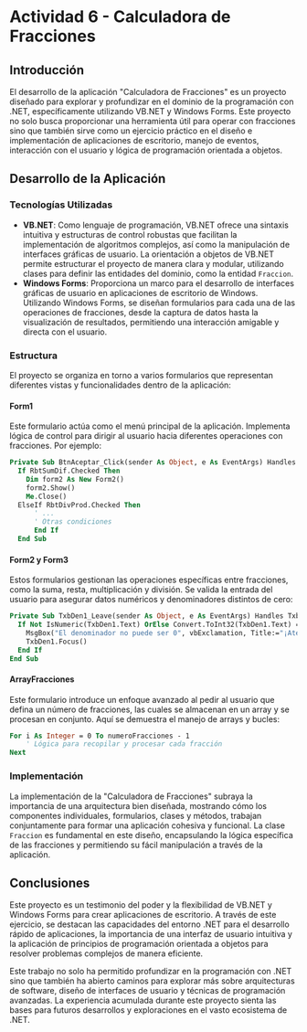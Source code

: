 # Actividad 6 - Calculadora de Fracciones

## Introducción

El desarrollo de la aplicación "Calculadora de Fracciones" es un proyecto diseñado para explorar y profundizar en el dominio de la programación con .NET, específicamente utilizando VB.NET y Windows Forms. Este proyecto no solo busca proporcionar una herramienta útil para operar con fracciones sino que también sirve como un ejercicio práctico en el diseño e implementación de aplicaciones de escritorio, manejo de eventos, interacción con el usuario y lógica de programación orientada a objetos.



## Desarrollo de la Aplicación

### Tecnologías Utilizadas

- **VB.NET**: Como lenguaje de programación, VB.NET ofrece una sintaxis intuitiva y estructuras de control robustas que facilitan la implementación de algoritmos complejos, así como la manipulación de interfaces gráficas de usuario. La orientación a objetos de VB.NET permite estructurar el proyecto de manera clara y modular, utilizando clases para definir las entidades del dominio, como la entidad `Fraccion`.
- **Windows Forms**: Proporciona un marco para el desarrollo de interfaces gráficas de usuario en aplicaciones de escritorio de Windows. Utilizando Windows Forms, se diseñan formularios para cada una de las operaciones de fracciones, desde la captura de datos hasta la visualización de resultados, permitiendo una interacción amigable y directa con el usuario.

 

### Estructura

El proyecto se organiza en torno a varios formularios que representan diferentes vistas y funcionalidades dentro de la aplicación: 



#### Form1

Este formulario actúa como el menú principal de la aplicación. Implementa lógica de control para dirigir al usuario hacia diferentes operaciones con fracciones. Por ejemplo: 

```vb
Private Sub BtnAceptar_Click(sender As Object, e As EventArgs) Handles BtnAceptar.Click
  If RbtSumDif.Checked Then
    Dim form2 As New Form2()
    form2.Show()
    Me.Close()
  ElseIf RbtDivProd.Checked Then
      ' ...
      ' Otras condiciones
      End If
  End Sub
```



#### Form2 y Form3

Estos formularios gestionan las operaciones específicas entre fracciones, como la suma, resta, multiplicación y división. Se valida la entrada del usuario para asegurar datos numéricos y denominadores distintos de cero: 

```vb
Private Sub TxbDen1_Leave(sender As Object, e As EventArgs) Handles TxbDen1.Leave
  If Not IsNumeric(TxbDen1.Text) OrElse Convert.ToInt32(TxbDen1.Text) = 0 Then
    MsgBox("El denominador no puede ser 0", vbExclamation, Title:="¡Atención!")
    TxbDen1.Focus()
  End If
End Sub
```

 

#### ArrayFracciones

Este formulario introduce un enfoque avanzado al pedir al usuario que defina un número de fracciones, las cuales se almacenan en un array y se procesan en conjunto. Aquí se demuestra el manejo de arrays y bucles:

```vb
For i As Integer = 0 To numeroFracciones - 1
	' Lógica para recopilar y procesar cada fracción
Next
```

 

### Implementación

 La implementación de la "Calculadora de Fracciones" subraya la importancia de una arquitectura bien diseñada, mostrando cómo los componentes individuales, formularios, clases y métodos, trabajan conjuntamente para formar una aplicación cohesiva y funcional. La clase `Fraccion` es fundamental en este diseño, encapsulando la lógica específica de las fracciones y permitiendo su fácil manipulación a través de la aplicación.

 

## Conclusiones

Este proyecto es un testimonio del poder y la flexibilidad de VB.NET y Windows Forms para crear aplicaciones de escritorio. A través de este ejercicio, se destacan las capacidades del entorno .NET para el desarrollo rápido de aplicaciones, la importancia de una interfaz de usuario intuitiva y la aplicación de principios de programación orientada a objetos para resolver problemas complejos de manera eficiente.

Este trabajo no solo ha permitido profundizar en la programación con .NET sino que también ha abierto caminos para explorar más sobre arquitecturas de software, diseño de interfaces de usuario y técnicas de programación avanzadas. La experiencia acumulada durante este proyecto sienta las bases para futuros desarrollos y exploraciones en el vasto ecosistema de .NET.
